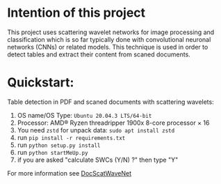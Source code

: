 # Intention of this project

This project uses scattering wavelet networks for image processing and classification which is so far typically done with convolutional neuronal networks (CNNs) or related models. This technique is used in order to detect tables and extract their content from scaned documents. 

# Quickstart:

Table detection in PDF and scaned documents with scattering wavelets:

1) OS name/OS Type: `Ubuntu 20.04.3 LTS/64-bit`
2) Processor: AMD® Ryzen threadripper 1900x 8-core processor × 16
3) You need `zstd` for unpack data: `sudo apt install zstd`
4) run `pip install -r requirements.txt`
5) run `python setup.py install`
6) run `python startMeUp.py`
7) if you are asked "calculate SWCs (Y/N) ?" then type "Y"

For more information see [DocScatWaveNet](https://github.com/AlgoBitConsulting/scatteringWaveletsNetwork/wiki)



